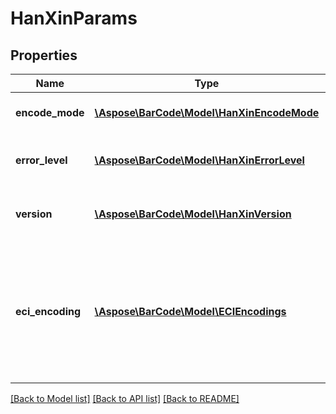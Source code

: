 # HanXinParams

## Properties
Name | Type | Description | Notes
---- | ---- | ----------- | -----
**encode_mode** | [**\Aspose\BarCode\Model\HanXinEncodeMode**](HanXinEncodeMode.md) | Encoding mode for XanXin barcodes. Default value: HanXinEncodeMode.Auto. | [optional] 
**error_level** | [**\Aspose\BarCode\Model\HanXinErrorLevel**](HanXinErrorLevel.md) | Allowed Han Xin error correction levels from L1 to L4. Default value: HanXinErrorLevel.L1. | [optional] 
**version** | [**\Aspose\BarCode\Model\HanXinVersion**](HanXinVersion.md) | Allowed Han Xin versions, Auto and Version01 - Version84. Default value: HanXinVersion.Auto. | [optional] 
**eci_encoding** | [**\Aspose\BarCode\Model\ECIEncodings**](ECIEncodings.md) | Extended Channel Interpretation Identifiers. It is used to tell the barcode reader details about the used references for encoding the data in the symbol. Current implementation consists all well known charset encodings. Default value: ECIEncodings.ISO_8859_1 | [optional] 

[[Back to Model list]](../../README.md#documentation-for-models) [[Back to API list]](../../README.md#documentation-for-api-endpoints) [[Back to README]](../../README.md)


